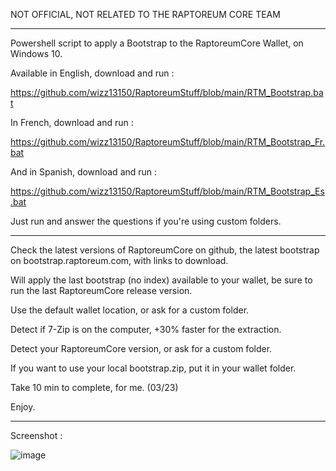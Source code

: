 NOT OFFICIAL, NOT RELATED TO THE RAPTOREUM CORE TEAM

-----------------------------------

Powershell script to apply a Bootstrap to the RaptoreumCore Wallet, on Windows 10.

Available in English, download and run :

https://github.com/wizz13150/RaptoreumStuff/blob/main/RTM_Bootstrap.bat

In French, download and run :

https://github.com/wizz13150/RaptoreumStuff/blob/main/RTM_Bootstrap_Fr.bat

And in Spanish, download and run :

https://github.com/wizz13150/RaptoreumStuff/blob/main/RTM_Bootstrap_Es.bat

Just run and answer the questions if you're using custom folders.

-----------------------------------

Check the latest versions of RaptoreumCore on github, the latest bootstrap on bootstrap.raptoreum.com, with links to download.

Will apply the last bootstrap (no index) available to your wallet, be sure to run the last RaptoreumCore release version. 

Use the default wallet location, or ask for a custom folder.

Detect if 7-Zip is on the computer, +30% faster for the extraction.

Detect your RaptoreumCore version, or ask for a custom folder.

If you want to use your local bootstrap.zip, put it in your wallet folder.

Take 10 min to complete, for me. (03/23)

Enjoy.

-----------------------------------

Screenshot :


![image](https://user-images.githubusercontent.com/22177081/223591989-3b6ee7f8-fe16-4f42-9e2a-664ddf1ba0bb.png)



